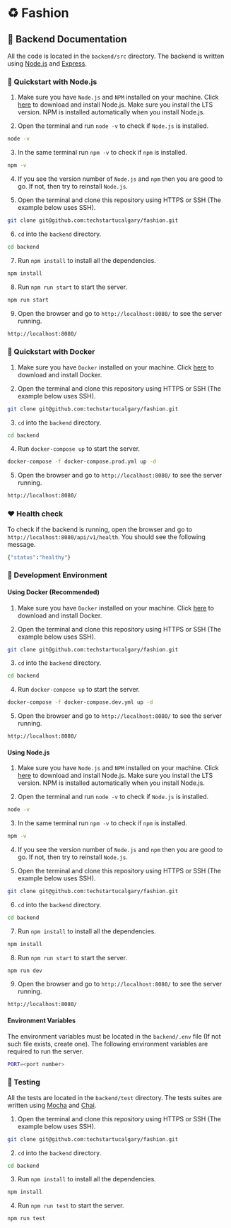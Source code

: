 # ♻️ Fashion

## 🚀 Backend Documentation

All the code is located in the `backend/src` directory. The backend is written using [Node.js](https://nodejs.org/en/) and [Express](https://expressjs.com/).

### 🏃 Quickstart with Node.js

1. Make sure you have `Node.js` and `NPM` installed on your machine. Click [here](https://nodejs.org/en/) to download and install Node.js. Make sure you install the LTS version. NPM is installed automatically when you install Node.js.

2. Open the terminal and run `node -v` to check if `Node.js` is installed.

```bash
node -v
```

3. In the same terminal run `npm -v` to check if `npm` is installed.

```bash
npm -v
```

4. If you see the version number of `Node.js` and `npm` then you are good to go. If not, then try to reinstall `Node.js`.

5. Open the terminal and clone this repository using HTTPS or SSH (The example below uses SSH).

```bash
git clone git@github.com:techstartucalgary/fashion.git
```

6. `cd` into the `backend` directory.

```bash
cd backend
```

7. Run `npm install` to install all the dependencies.

```bash
npm install
```

8. Run `npm run start` to start the server.

```bash
npm run start
```

9. Open the browser and go to `http://localhost:8080/` to see the server running.

```bash
http://localhost:8080/
```

### 🐳 Quickstart with Docker

1. Make sure you have `Docker` installed on your machine. Click [here](https://docs.docker.com/get-docker/) to download and install Docker.

2. Open the terminal and clone this repository using HTTPS or SSH (The example below uses SSH).

```bash
git clone git@github.com:techstartucalgary/fashion.git
```

3. `cd` into the `backend` directory.

```bash
cd backend
```

4. Run `docker-compose up` to start the server.

```bash
docker-compose -f docker-compose.prod.yml up -d
```

5. Open the browser and go to `http://localhost:8080/` to see the server running.

```bash
http://localhost:8080/
```

### ❤️ Health check

To check if the backend is running, open the browser and go to `http://localhost:8080/api/v1/health`. You should see the following message.

```bash
{"status":"healthy"}
```

### 🚧 Development Environment

#### Using Docker (Recommended)

1. Make sure you have `Docker` installed on your machine. Click [here](https://docs.docker.com/get-docker/) to download and install Docker.

2. Open the terminal and clone this repository using HTTPS or SSH (The example below uses SSH).

```bash
git clone git@github.com:techstartucalgary/fashion.git
```

3. `cd` into the `backend` directory.

```bash
cd backend
```

4. Run `docker-compose up` to start the server.

```bash
docker-compose -f docker-compose.dev.yml up -d
```

5. Open the browser and go to `http://localhost:8080/` to see the server running.

```bash
http://localhost:8080/
```

#### Using Node.js

1. Make sure you have `Node.js` and `NPM` installed on your machine. Click [here](https://nodejs.org/en/) to download and install Node.js. Make sure you install the LTS version. NPM is installed automatically when you install Node.js.

2. Open the terminal and run `node -v` to check if `Node.js` is installed.

```bash
node -v
```

3. In the same terminal run `npm -v` to check if `npm` is installed.

```bash
npm -v
```

4. If you see the version number of `Node.js` and `npm` then you are good to go. If not, then try to reinstall `Node.js`.

5. Open the terminal and clone this repository using HTTPS or SSH (The example below uses SSH).

```bash
git clone git@github.com:techstartucalgary/fashion.git
```

6. `cd` into the `backend` directory.

```bash
cd backend
```

7. Run `npm install` to install all the dependencies.

```bash
npm install
```

8. Run `npm run start` to start the server.

```bash
npm run dev
```

9. Open the browser and go to `http://localhost:8080/` to see the server running.

```bash
http://localhost:8080/
```

#### Environment Variables

The environment variables must be located in the `backend/.env` file (If not such file exists, create one). The following environment variables are required to run the server.

```bash
PORT=<port number>
```

### 🧪 Testing

All the tests are located in the `backend/test` directory. The tests suites are written using [Mocha](https://mochajs.org/) and [Chai](https://www.chaijs.com/).

1. Open the terminal and clone this repository using HTTPS or SSH (The example below uses SSH).

```bash
git clone git@github.com:techstartucalgary/fashion.git
```

2. `cd` into the `backend` directory.

```bash
cd backend
```

3. Run `npm install` to install all the dependencies.

```bash
npm install
```

4. Run `npm run test` to start the server.

```bash
npm run test
```
